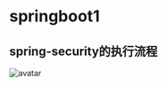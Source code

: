 # springboot1
## spring-security的执行流程
![avatar](https://mmbiz.qpic.cn/mmbiz_png/6tfIKgjKHmQ3s2X5S5kDqrSQiamlbFBs9c6553bRkkPuCTK0nxN09sBqsP2A1bYF284kcyTwIPKIOFEEHDQu1Rg/0?wx_fmt=png)
